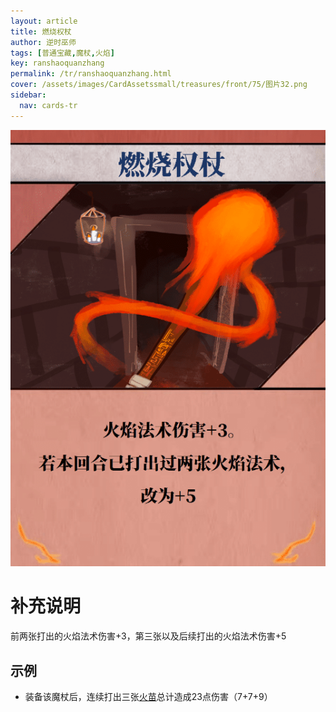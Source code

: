 ```yaml
---
layout: article
title: 燃烧权杖
author: 逆时巫师
tags: [普通宝藏,魔杖,火焰]
key: ranshaoquanzhang
permalink: /tr/ranshaoquanzhang.html
cover: /assets/images/CardAssetssmall/treasures/front/75/图片32.png
sidebar:
  nav: cards-tr
---
```

![燃烧权杖](/assets/images/CardAssets/treasures/front/75/图片32.png)

# 补充说明
前两张打出的火焰法术伤害+3，第三张以及后续打出的火焰法术伤害+5


## 示例
 * 装备该魔杖后，连续打出三张[火苗](/tr/huomiao.html)总计造成23点伤害（7+7+9）